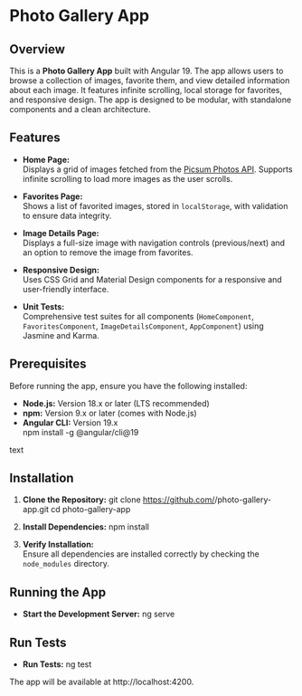 # Photo Gallery App

## Overview

This is a **Photo Gallery App** built with Angular 19. The app allows users to browse a collection of images, favorite them, and view detailed information about each image. It features infinite scrolling, local storage for favorites, and responsive design. The app is designed to be modular, with standalone components and a clean architecture.

## Features

- **Home Page:**  
  Displays a grid of images fetched from the [Picsum Photos API](https://picsum.photos/). Supports infinite scrolling to load more images as the user scrolls.

- **Favorites Page:**  
  Shows a list of favorited images, stored in `localStorage`, with validation to ensure data integrity.

- **Image Details Page:**  
  Displays a full-size image with navigation controls (previous/next) and an option to remove the image from favorites.

- **Responsive Design:**  
  Uses CSS Grid and Material Design components for a responsive and user-friendly interface.

- **Unit Tests:**  
  Comprehensive test suites for all components (`HomeComponent`, `FavoritesComponent`, `ImageDetailsComponent`, `AppComponent`) using Jasmine and Karma.

## Prerequisites

Before running the app, ensure you have the following installed:

- **Node.js:** Version 18.x or later (LTS recommended)
- **npm:** Version 9.x or later (comes with Node.js)
- **Angular CLI:** Version 19.x  
npm install -g @angular/cli@19

text

## Installation

1. **Clone the Repository:**
git clone https://github.com/<your-username>/photo-gallery-app.git
cd photo-gallery-app

2. **Install Dependencies:**
npm install

3. **Verify Installation:**  
Ensure all dependencies are installed correctly by checking the `node_modules` directory.

## Running the App

- **Start the Development Server:**
ng serve

## Run Tests

- **Run Tests:**
ng test

The app will be available at http://localhost:4200.

